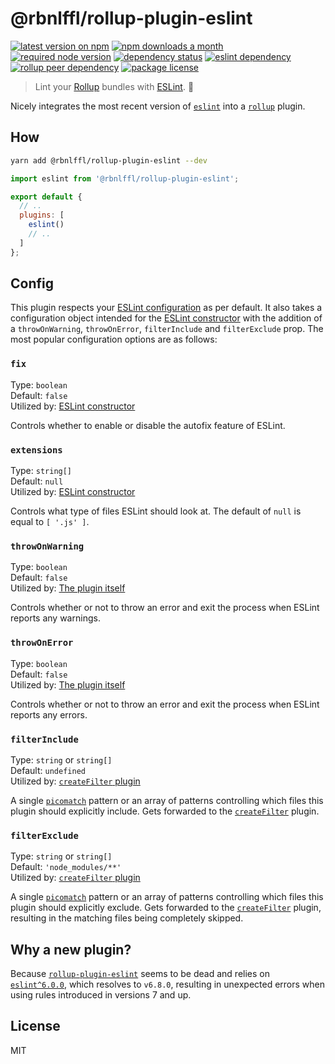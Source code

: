 # @rbnlffl/rollup-plugin-eslint

[![latest version on npm](https://img.shields.io/npm/v/@rbnlffl/rollup-plugin-eslint)](https://www.npmjs.com/package/@rbnlffl/rollup-plugin-eslint)
[![npm downloads a month](https://img.shields.io/npm/dm/@rbnlffl/rollup-plugin-eslint)](https://www.npmjs.com/package/@rbnlffl/rollup-plugin-eslint)
[![required node version](https://img.shields.io/node/v/@rbnlffl/rollup-plugin-eslint)](https://github.com/nodejs/Release)
[![dependency status](https://img.shields.io/david/robinloeffel/rollup-plugin-eslint)](https://david-dm.org/robinloeffel/rollup-plugin-eslint)
[![eslint dependency](https://img.shields.io/npm/dependency-version/@rbnlffl/rollup-plugin-eslint/eslint?label=eslint%20dep)](https://github.com/eslint/eslint)
[![rollup peer dependency](https://img.shields.io/npm/dependency-version/@rbnlffl/rollup-plugin-eslint/peer/rollup?label=rollup%20peer%20dep)](https://github.com/rollup/rollup)
[![package license](https://img.shields.io/npm/l/@rbnlffl/rollup-plugin-eslint)](license)

> Lint your [Rollup](https://github.com/rollup/rollup) bundles with [ESLint](https://github.com/eslint/eslint). 🐝

Nicely integrates the most recent version of [`eslint`](https://github.com/eslint/eslint) into a [`rollup`](https://github.com/rollup/rollup) plugin.

## How

```sh
yarn add @rbnlffl/rollup-plugin-eslint --dev
```

```js
import eslint from '@rbnlffl/rollup-plugin-eslint';

export default {
  // ..
  plugins: [
    eslint()
    // ..
  ]
};
```

## Config

This plugin respects your [ESLint configuration](https://eslint.org/docs/user-guide/configuring) as per default. It also takes a configuration object intended for the [ESLint constructor](https://eslint.org/docs/developer-guide/nodejs-api#-new-eslintoptions) with the addition of a `throwOnWarning`, `throwOnError`, `filterInclude` and `filterExclude` prop. The most popular configuration options are as follows:

### `fix`

Type: `boolean`<br>
Default: `false`<br>
Utilized by: [ESLint constructor](https://eslint.org/docs/developer-guide/nodejs-api#-new-eslintoptions)

Controls whether to enable or disable the autofix feature of ESLint.

### `extensions`

Type: `string[]`<br>
Default: `null`<br>
Utilized by: [ESLint constructor](https://eslint.org/docs/developer-guide/nodejs-api#-new-eslintoptions)

Controls what type of files ESLint should look at. The default of `null` is equal to `[ '.js' ]`.

### `throwOnWarning`

Type: `boolean`<br>
Default: `false`<br>
Utilized by: [The plugin itself](https://github.com/robinloeffel/rollup-plugin-eslint/blob/master/src/index.js#L35)

Controls whether or not to throw an error and exit the process when ESLint reports any warnings.

### `throwOnError`

Type: `boolean`<br>
Default: `false`<br>
Utilized by: [The plugin itself](https://github.com/robinloeffel/rollup-plugin-eslint/blob/master/src/index.js#L39)

Controls whether or not to throw an error and exit the process when ESLint reports any errors.

### `filterInclude`

Type: `string` or `string[]`<br>
Default: `undefined`<br>
Utilized by: [`createFilter` plugin](https://github.com/rollup/plugins/tree/master/packages/pluginutils#createfilter)

A single [`picomatch`](https://github.com/micromatch/picomatch) pattern or an array of patterns controlling which files this plugin should explicitly include. Gets forwarded to the [`createFilter`](https://github.com/rollup/plugins/tree/master/packages/pluginutils#createfilter) plugin.

### `filterExclude`

Type: `string` or `string[]`<br>
Default: `'node_modules/**'`<br>
Utilized by: [`createFilter` plugin](https://github.com/rollup/plugins/tree/master/packages/pluginutils#createfilter)

A single [`picomatch`](https://github.com/micromatch/picomatch) pattern or an array of patterns controlling which files this plugin should explicitly exclude. Gets forwarded to the [`createFilter`](https://github.com/rollup/plugins/tree/master/packages/pluginutils#createfilter) plugin, resulting in the matching files being completely skipped.

## Why a new plugin?

Because [`rollup-plugin-eslint`](https://github.com/TrySound/rollup-plugin-eslint) seems to be dead and relies on [`eslint^6.0.0`](https://github.com/TrySound/rollup-plugin-eslint/blob/master/package.json#L42), which resolves to `v6.8.0`, resulting in unexpected errors when using rules introduced in versions 7 and up.

## License

MIT
